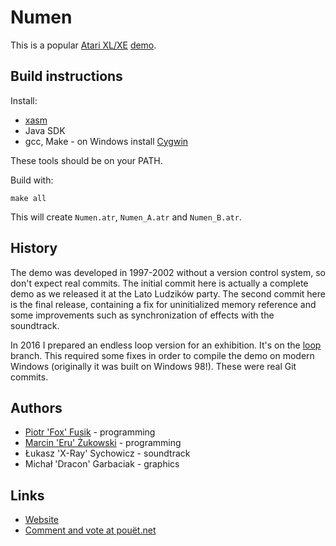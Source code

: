 ﻿Numen
=====

This is a popular
[Atari XL/XE](http://en.wikipedia.org/wiki/Atari_8-bit_family)
[demo](https://en.wikipedia.org/wiki/Demo_(computer_programming)).

Build instructions
------------------

Install:
* [xasm](https://github.com/pfusik/xasm)
* Java SDK
* gcc, Make - on Windows install [Cygwin](http://cygwin.com)

These tools should be on your PATH.

Build with:

    make all

This will create `Numen.atr`, `Numen_A.atr` and `Numen_B.atr`.

History
-------

The demo was developed in 1997-2002 without a version control system,
so don't expect real commits.
The initial commit here is actually a complete demo as we released it
at the Lato Ludzików party.
The second commit here is the final release, containing a fix
for uninitialized memory reference and some improvements
such as synchronization of effects with the soundtrack.

In 2016 I prepared an endless loop version for an exhibition.
It's on the [loop](https://github.com/pfusik/numen/commits/loop) branch.
This required some fixes in order to compile the demo on modern Windows
(originally it was built on Windows 98!).
These were real Git commits.

Authors
-------

* [Piotr 'Fox' Fusik](https://github.com/pfusik) - programming
* [Marcin 'Eru' Żukowski](https://github.com/MarcinZukowski) - programming
* Łukasz 'X-Ray' Sychowicz - soundtrack
* Michał 'Dracon' Garbaciak - graphics

Links
-----

* [Website](http://numen.scene.pl/)
* [Comment and vote at pouët.net](http://www.pouet.net/prod.php?which=9044&howmanycomments=-1)
